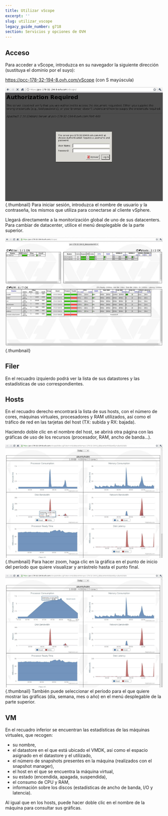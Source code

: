 ```yaml
---
title: Utilizar vScope
excerpt: ''
slug: utilizar_vscope
legacy_guide_number: g718
section: Servicios y opciones de OVH
---
```



## Acceso
Para acceder a vScope, introduzca en su navegador la siguiente dirección (sustituya el dominio por el suyo): 

https://pcc-178-32-194-8.ovh.com/vScope (con S mayúscula)

![](images/img_368.jpg){.thumbnail}
Para iniciar sesión, introduzca el nombre de usuario y la contraseña, los mismos que utiliza para conectarse al cliente vSphere.

Llegará directamente a la monitorización global de uno de sus datacenters. Para cambiar de datacenter, utilice el menú desplegable de la parte superior.

![](images/img_364.jpg){.thumbnail}


## Filer
En el recuadro izquierdo podrá ver la lista de sus datastores y las estadísticas de uso correspondientes.


## Hosts
En el recuadro derecho encontrará la lista de sus hosts, con el número de cores, máquinas virtuales, procesadores y RAM utilizados, así como el tráfico de red en las tarjetas del host (TX: subida y RX: bajada).

Haciendo doble clic en el nombre del host, se abrirá otra página con las gráficas de uso de los recursos (procesador, RAM, ancho de banda...).

![](images/img_366.jpg){.thumbnail}
Para hacer zoom, haga clic en la gráfica en el punto de inicio del período que quiere visualizar y arrástrelo hasta el punto final.

![](images/img_367.jpg){.thumbnail}
También puede seleccionar el período para el que quiere mostrar las gráficas (día, semana, mes o año) en el menú desplegable de la parte superior.


## VM
En el recuadro inferior se encuentran las estadísticas de las máquinas virtuales, que recogen:


- su nombre, 
- el datastore en el que está ubicado el VMDK, así como el espacio asignado en el datastore y el utilizado,
- el número de snapshots presentes en la máquina (realizados con el snapshot manager),
- el host en el que se encuentra la máquina virtual,
- su estado (encendida, apagada, suspendida),
- el consumo de CPU y RAM,
- información sobre los discos (estadísticas de ancho de banda, I/O y latencia).


Al igual que en los hosts, puede hacer doble clic en el nombre de la máquina para consultar sus gráficas.

